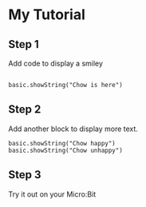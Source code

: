 # My Tutorial

## Step 1

Add code to display a smiley

```blocks

basic.showString("Chow is here")
```

## Step 2

Add another block to display more text.

```blocks
basic.showString("Chow happy")
basic.showString("Chow unhappy")
```
## Step 3

Try it out on your Micro:Bit

<script src="https://makecode.com/gh-pages-embed.js"></script><script>makeCodeRender("{{ site.makecode.home_url }}", "{{ site.github.owner_name }}/{{ site.github.repository_name }}");</script>
